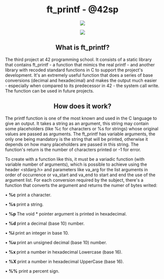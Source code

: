 <h1 align="center"> ft_printf - @42sp </h1>


<p align="center"><a href="https://www.42sp.org.br/" target="_blank"><img src="https://img.shields.io/static/v1?label=&message=SP&color=000&style=for-the-badge&logo=42""></a></p>
    
<p align="center"><img src="https://user-images.githubusercontent.com/81205527/157133425-69e61e0d-9051-4733-87cb-844319544a8b.png"> </p>


<h2 align="center" id="what-is-ft-printf"> What is ft_printf? </h2>

The third project at 42 programming school. It consists of a static library that contains ft_printf - a function that mimics the real printf - and another library with recoded standard functions in C to support the project's development. It's an extremely useful function that does a series of base conversions (decimal and hexadecimal) and makes the output much easier - especially when compared to its predecessor in 42 - the system call write. The function can be used in future projects.

<h2 align="center" id="how-does-it-work"> How does it work? </h2>
    
The printf function is one of the most known and used in the C language to give an output.
It takes a string as an argument, this string may contain some placeholders (like %c for characters or %s for strings) whose original values are passed as arguments. The ft_printf has variable arguments, the only one being mandatory is the string that will be printed, otherwise it depends on how many placeholders are passed in this string. The function's return is the number of characters printed or -1 for error.
    
To create with a function like this, it must be a variadic function (with variable number of arguments), which is possible to achieve using the header <stdarg.h> and parameters like va_arg for the list arguments in order of occurrence or va_start and va_end to start and end the use of the argument list.
For each conversion required by the subject, there's a function that converts the argument and returns the numer of bytes writed:
    
• <b>%c</b> print a character.
    
• <b>%s </b>print a string.
    
• <b>%p </b>The void * pointer argument is printed in hexadecimal.
    
• <b>%d </b>print a decimal (base 10) number.
    
• <b>%i </b>print an integer in base 10.
    
• <b>%u </b>print an unsigned decimal (base 10) number.
    
• <b>%x </b>print a number in hexadecimal Lowercase (base 16).

• <b>%X </b>print a number in hexadecimal UpperCase (base 16).
    
• <b>%%</b> print a percent sign.

</div>